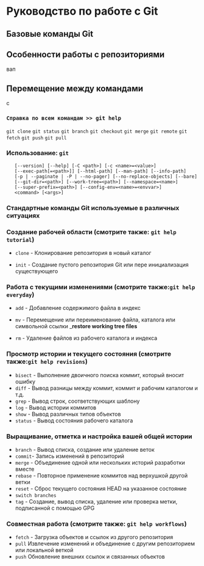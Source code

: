 # Руководство по работе с Git

## Базовые команды Git

## Особенности работы с репозиториями

вап

## Перемещение между командами

с

### ``Справка по всем командам >> git help``

`git clone`
`git status`
`git branch`
`git checkout`
`git merge`
`git remote`
`git fetch`
`git push`
`git pull`


### Использование: `git`

       [--version] [--help] [-C <path>] [-c <name>=<value>]
       [--exec-path[=<path>]] [--html-path] [--man-path] [--info-path]
       [-p | --paginate | -P | --no-pager] [--no-replace-objects] [--bare]
       [--git-dir=<path>] [--work-tree=<path>] [--namespace=<name>]
       [--super-prefix=<path>] [--config-env=<name>=<envvar>]
       <command> [<args>]

### Стандартные команды Git используемые в различных ситуациях

### Создание рабочей области (смотрите также: `git help tutorial`)

* `clone` - Клонирование репозитория в новый каталог

* `init` - Создание пустого репозитория Git или пере инициализация существующего

### Работа с текущими изменениями (смотрите также:`git help everyday`)

* `add` - Добавление содержимого файла в индекс

* `mv` - Перемещение или переименование файла, каталога или символьной ссылки
_**restore working tree files**

* `rm` - Удаление файлов из рабочего каталога и индекса

### Просмотр истории и текущего состояния (смотрите также:`git help revisions`)

* `bisect` - Выполнение двоичного поиска коммит, который вносит ошибку
* `diff` - Вывод разницы между коммит, коммит и рабочим каталогом и т.д.
* `grep` - Вывод строк, соответствующих шаблону
* `log` - Вывод истории коммитов
* `show` - Вывод различных типов объектов
* `status` - Вывод состояния рабочего каталога

### Выращивание, отметка и настройка вашей общей истории

* `branch` - Вывод списка, создание или удаление веток
* `commit`- Запись изменений в репозиторий
* `merge` - Объединение одной или нескольких историй разработки вместе
* `rebase` - Повторное применение коммитов над верхушкой другой ветки
* `reset` - Сброс текущего состояния HEAD на указанное состояние
* `switch branches`
* `tag` - Создание, вывод списка, удаление или проверка метки, подписанной с помощью GPG

### Совместная работа (смотрите также: `git help workflows`)

* `fetch` - Загрузка объектов и ссылок из другого репозитория
* `pull` Извлечение изменений и объединение с другим репозиторием или локальной веткой
* `push` Обновление внешних ссылок и связанных объектов

